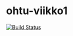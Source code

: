 # ohtu-viikko1

[![Build Status](https://travis-ci.org/Jsos17/ohtu-viikko1.svg?branch=master)](https://travis-ci.org/Jsos17/ohtu-viikko1)
